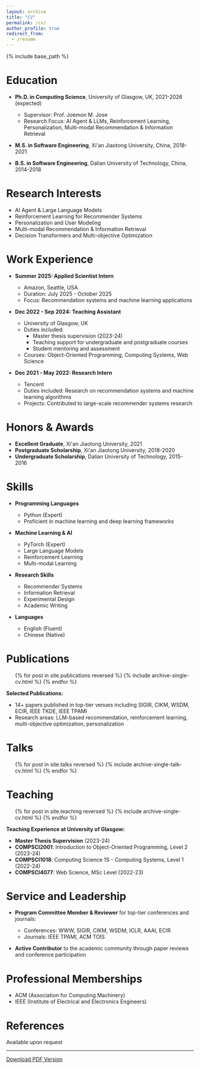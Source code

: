 ```yaml
---
layout: archive
title: "CV"
permalink: /cv/
author_profile: true
redirect_from:
  - /resume
---
```


{% include base_path %}

Education
======
* **Ph.D. in Computing Science**, University of Glasgow, UK, 2021-2026 (expected)
  * Supervisor: Prof. Joemon M. Jose
  * Research Focus: AI Agent & LLMs, Reinforcement Learning, Personalization, Multi-modal Recommendation & Information Retrieval
  
* **M.S. in Software Engineering**, Xi'an Jiaotong University, China, 2018-2021
  
* **B.S. in Software Engineering**, Dalian University of Technology, China, 2014-2018

Research Interests
======
* AI Agent & Large Language Models
* Reinforcement Learning for Recommender Systems
* Personalization and User Modeling
* Multi-modal Recommendation & Information Retrieval
* Decision Transformers and Multi-objective Optimization

Work Experience
======
* **Summer 2025: Applied Scientist Intern**
  * Amazon, Seattle, USA
  * Duration: July 2025 - October 2025
  * Focus: Recommendation systems and machine learning applications

* **Dec 2022 - Sep 2024: Teaching Assistant**
  * University of Glasgow, UK
  * Duties included: 
    * Master thesis supervision (2023-24)
    * Teaching support for undergraduate and postgraduate courses
    * Student mentoring and assessment
  * Courses: Object-Oriented Programming, Computing Systems, Web Science

* **Dec 2021 - May 2022: Research Intern**
  * Tencent
  * Duties included: Research on recommendation systems and machine learning algorithms
  * Projects: Contributed to large-scale recommender systems research

Honors & Awards
======
* **Excellent Graduate**, Xi'an Jiaotong University, 2021
* **Postgraduate Scholarship**, Xi'an Jiaotong University, 2018-2020
* **Undergraduate Scholarship**, Dalian University of Technology, 2015-2016

Skills
======
* **Programming Languages**
  * Python (Expert)
  * Proficient in machine learning and deep learning frameworks
  
* **Machine Learning & AI**
  * PyTorch (Expert)
  * Large Language Models
  * Reinforcement Learning
  * Multi-modal Learning
  
* **Research Skills**
  * Recommender Systems
  * Information Retrieval
  * Experimental Design
  * Academic Writing
  
* **Languages**
  * English (Fluent)
  * Chinese (Native)

Publications
======
  <ul>{% for post in site.publications reversed %}
    {% include archive-single-cv.html %}
  {% endfor %}</ul>

**Selected Publications:**
* 14+ papers published in top-tier venues including SIGIR, CIKM, WSDM, ECIR, IEEE TKDE, IEEE TPAMI
* Research areas: LLM-based recommendation, reinforcement learning, multi-objective optimization, personalization
  
Talks
======
  <ul>{% for post in site.talks reversed %}
    {% include archive-single-talk-cv.html  %}
  {% endfor %}</ul>
  
Teaching
======
  <ul>{% for post in site.teaching reversed %}
    {% include archive-single-cv.html %}
  {% endfor %}</ul>

**Teaching Experience at University of Glasgow:**
* **Master Thesis Supervision** (2023-24)
* **COMPSCI2001**: Introduction to Object-Oriented Programming, Level 2 (2023-24)
* **COMPSCI1018**: Computing Science 1S - Computing Systems, Level 1 (2022-24)
* **COMPSCI4077**: Web Science, MSc Level (2022-23)

Service and Leadership
======
* **Program Committee Member & Reviewer** for top-tier conferences and journals:
  * Conferences: WWW, SIGIR, CIKM, WSDM, ICLR, AAAI, ECIR
  * Journals: IEEE TPAMI, ACM TOIS
  
* **Active Contributor** to the academic community through paper reviews and conference participation

Professional Memberships
======
* ACM (Association for Computing Machinery)
* IEEE (Institute of Electrical and Electronics Engineers)

References
======
Available upon request

---

[Download PDF Version](/files/cv.pdf)
